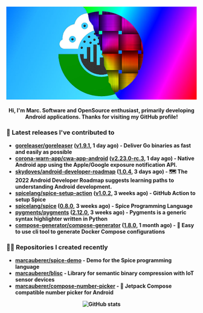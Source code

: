 <p align="center">
	<img src="https://raw.githubusercontent.com/marcauberer/marcauberer/master/images/frontpage-image.jpg">
	<br><br>
	<b>Hi, I'm Marc. Software and OpenSource enthusiast, primarily developing Android applications. Thanks for visiting my GitHub profile!
</p>

### 🚀 Latest releases I've contributed to


- [goreleaser/goreleaser](https://github.com/goreleaser/goreleaser) ([v1.9.1](https://github.com/goreleaser/goreleaser/releases/tag/v1.9.1), 1 day ago) - Deliver Go binaries as fast and easily as possible
- [corona-warn-app/cwa-app-android](https://github.com/corona-warn-app/cwa-app-android) ([v2.23.0-rc.3](https://github.com/corona-warn-app/cwa-app-android/releases/tag/v2.23.0-rc.3), 1 day ago) - Native Android app using the Apple/Google exposure notification API.
- [skydoves/android-developer-roadmap](https://github.com/skydoves/android-developer-roadmap) ([1.0.4](https://github.com/skydoves/android-developer-roadmap/releases/tag/1.0.4), 3 days ago) - 🗺 The 2022 Android Developer Roadmap suggests learning paths to understanding Android development.
- [spicelang/spice-setup-action](https://github.com/spicelang/spice-setup-action) ([v1.0.2](https://github.com/spicelang/spice-setup-action/releases/tag/v1.0.2), 3 weeks ago) - GitHub Action to setup Spice 
- [spicelang/spice](https://github.com/spicelang/spice) ([0.8.0](https://github.com/spicelang/spice/releases/tag/0.8.0), 3 weeks ago) - Spice Programming Language
- [pygments/pygments](https://github.com/pygments/pygments) ([2.12.0](https://github.com/pygments/pygments/releases/tag/2.12.0), 3 weeks ago) - Pygments is a generic syntax highlighter written in Python
- [compose-generator/compose-generator](https://github.com/compose-generator/compose-generator) ([1.8.0](https://github.com/compose-generator/compose-generator/releases/tag/1.8.0), 1 month ago) - 🐳 Easy to use cli tool to generate Docker Compose configurations

### 👨‍💻 Repositories I created recently
- [marcauberer/spice-demo](https://github.com/marcauberer/spice-demo) - Demo for the Spice programming language
- [marcauberer/blisc](https://github.com/marcauberer/blisc) - Library for semantic binary compression with IoT sensor devices
- [marcauberer/compose-number-picker](https://github.com/marcauberer/compose-number-picker) - 🔢 Jetpack Compose compatible number picker for Android

<p align="center">
	<img src="https://github-readme-stats.vercel.app/api?username=marcauberer&show_icons=true&theme=dark" alt="GitHub stats">
</p>
